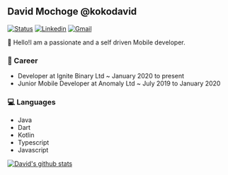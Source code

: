 ## David Mochoge @kokodavid

[![Status](https://img.shields.io/badge/status-employed%20-brightgreen.svg)](https://github.com/kokodavid)
[![Linkedin](https://img.shields.io/badge/davidmochoge-blue?style=flat&logo=Linkedin&logoColor=white&link=https://www.linkedin.com/in/davidmochoge/)](https://www.linkedin.com/in/davidmochoge/)
[![Gmail](https://img.shields.io/badge/-david.mo.okoko@gmail.com-d14836?style=flat&logo=Gmail&logoColor=white&link=mailto:david.mo.okoko@gmail.com)](mailto:david.mo.okoko@gmail.com)


👋 Hello!I am a passionate and a self driven Mobile developer.

### 💼 Career
- Developer at Ignite Binary Ltd  ~ January 2020 to present 
- Junior Mobile Developer at Anomaly Ltd ~ July 2019 to January 2020


### 💻 Languages
- Java 
- Dart 
- Kotlin
- Typescript 
- Javascript


[![David's github stats](https://github-readme-stats.vercel.app/api?username=kokodavid&show_icons=true&title_color=fff&icon_color=79ff97&text_color=9f9f9f&bg_color=151515)](https://github.com/kokodavid)

>
